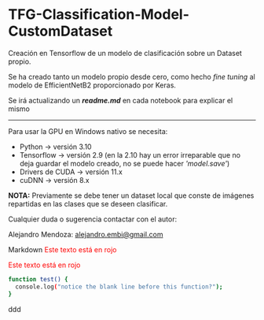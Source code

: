 # TFG-Classification-Model-CustomDataset

Creación en Tensorflow de un modelo de clasificación sobre un Dataset propio. 

Se ha creado tanto un modelo propio desde cero, como hecho _fine tuning_ al modelo de EfficientNetB2 proporcionado por Keras.

Se irá actualizando un ***readme.md*** en cada notebook para explicar el mismo

----------------------

Para usar la GPU en Windows nativo se necesita:

- Python -> versión 3.10
- Tensorflow -> versión 2.9 (en la 2.10 hay un error irreparable que no deja guardar el modelo creado, no se puede hacer *'model.save'*)
- Drivers de CUDA -> versión 11.x
- cuDNN -> versión 8.x

**NOTA:** Previamente se debe tener un dataset local que conste de imágenes repartidas en las clases que se deseen clasificar. 

Cualquier duda o sugerencia contactar con el autor:

Alejandro Mendoza: alejandro.embi@gmail.com

Markdown
<span style="color:red">Este texto está en rojo</span>

<!--HTML-->
<p style="color:red">Este texto está en rojo</p>

```bash
function test() {
  console.log("notice the blank line before this function?");
}
```

ddd